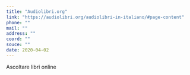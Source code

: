 ```yaml
---
title: "Audiolibri.org"
link: "https://audiolibri.org/audiolibri-in-italiano/#page-content"
phone: ""
mail: ""
address: ""
coord: ""
souce: ""
date: 2020-04-02
---
```


Ascoltare libri online
